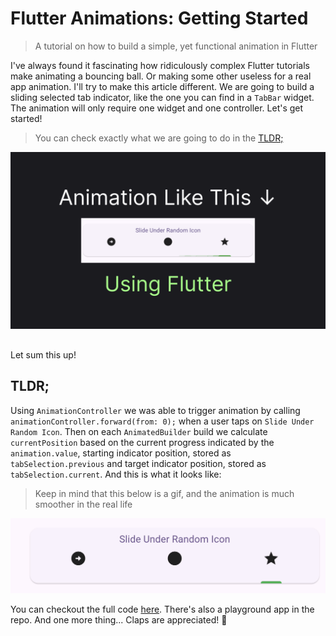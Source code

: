 # Flutter Animations: Getting Started

> A tutorial on how to build a simple, yet functional animation in Flutter

I've always found it fascinating how ridiculously complex Flutter tutorials make animating a bouncing ball. Or making some other useless for a real app animation. I'll try to make this article different. We are going to build a sliding selected tab indicator, like the one you can find in a `TabBar` widget. The animation will only require one widget and one controller. Let's get started!

> You can check exactly what we are going to do in the [TLDR;](#tldr)

![](thumb.png)

##

Let sum this up!

## TLDR;

Using `AnimationController` we was able to trigger animation by calling `animationController.forward(from: 0);` when a user taps on `Slide Under Random Icon`. Then on each `AnimatedBuilder` build we calculate `currentPosition` based on the current progress indicated by the `animation.value`, starting indicator position, stored as  `tabSelection.previous` and target indicator position, stored as `tabSelection.current`. And this is what it looks like:

> Keep in mind that this below is a gif, and the animation is much smoother in the real life

![](final-demo.gif)

You can checkout the full code [here](https://github.com/astorDev/fanci/blob/main/flutter/lib/animation/stack_based_case.dart). There's also a playground app in the repo. And one more thing... Claps are appreciated! 👏